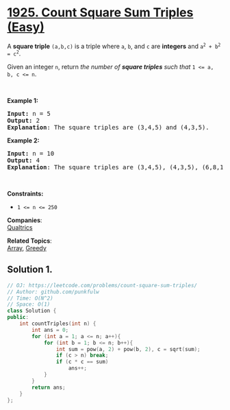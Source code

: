 # [1925. Count Square Sum Triples (Easy)](https://leetcode.com/problems/count-square-sum-triples/)

<p>A <strong>square triple</strong> <code>(a,b,c)</code> is a triple where <code>a</code>, <code>b</code>, and <code>c</code> are <strong>integers</strong> and <code>a<sup>2</sup> + b<sup>2</sup> = c<sup>2</sup></code>.</p>

<p>Given an integer <code>n</code>, return <em>the number of <strong>square triples</strong> such that </em><code>1 &lt;= a, b, c &lt;= n</code>.</p>

<p>&nbsp;</p>
<p><strong>Example 1:</strong></p>

<pre><strong>Input:</strong> n = 5
<strong>Output:</strong> 2
<strong>Explanation</strong>: The square triples are (3,4,5) and (4,3,5).
</pre>

<p><strong>Example 2:</strong></p>

<pre><strong>Input:</strong> n = 10
<strong>Output:</strong> 4
<strong>Explanation</strong>: The square triples are (3,4,5), (4,3,5), (6,8,10), and (8,6,10).
</pre>

<p>&nbsp;</p>
<p><strong>Constraints:</strong></p>

<ul>
	<li><code>1 &lt;= n &lt;= 250</code></li>
</ul>


**Companies**:  
[Qualtrics](https://leetcode.com/company/qualtrics)

**Related Topics**:  
[Array](https://leetcode.com/tag/array/), [Greedy](https://leetcode.com/tag/greedy/)

## Solution 1.

```cpp
// OJ: https://leetcode.com/problems/count-square-sum-triples/
// Author: github.com/punkfulw
// Time: O(N^2)
// Space: O(1)
class Solution {
public:
    int countTriples(int n) {
        int ans = 0;
        for (int a = 1; a <= n; a++){
            for (int b = 1; b <= n; b++){
                int sum = pow(a, 2) + pow(b, 2), c = sqrt(sum);
                if (c > n) break;
                if (c * c == sum)
                    ans++;
            }
        }
        return ans;
    }
};
```

